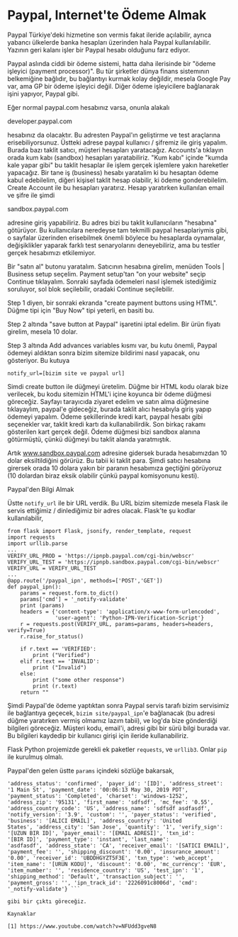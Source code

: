 # Paypal, Internet'te Ödeme Almak

Paypal Türkiye'deki hizmetine son vermis fakat ileride açılabilir,
ayrıca yabancı ülkelerde banka hesapları üzerinden hala Paypal
kullanılabilir. Yazının geri kalanı işler bir Paypal hesabı olduğunu
farz ediyor.

Paypal aslında ciddi bir ödeme sistemi, hatta daha ilerisinde bir
"ödeme işleyici (payment processor)". Bu tür şirketler dünya finans
sistemının belkemiğine bağlıdır, bu bağlantıyı kurmak kolay değildir,
mesela Google Pay var, ama GP bir ödeme işleyici değil. Diğer ödeme
işleyicilere bağlanarak işini yapıyor, Paypal gibi.

Eğer normal paypal.com hesabınız varsa, onunla alakalı

developer.paypal.com

hesabınız da olacaktır. Bu adresten Paypal'ın geliştirme ve test
araçlarına erisebiliyorsunuz. Üstteki adrese paypal kullanıcı /
şifremiz ile giriş yapalım. Burada bazı taklit satıcı, müşteri
hesapları yaratacağız. Accounts'a tıklayın orada kum kabı (sandbox)
hesapları yaratabiliriz. "Kum kabı" içinde "kumda kale yapar gibi" bu
taklit hesaplar ile işlem gerçek işlemlere yakın hareketler
yapacağız. Bir tane iş (business) hesabı yaratalim ki bu hesaptan
ödeme kabul edebilelim, diğeri kişisel taklit hesap olabilir, ki ödeme
gonderebilelim. Create Account ile bu hesapları yaratırız. Hesap
yaratırken kullanılan email ve şifre ile şimdi

sandbox.paypal.com

adresine giriş yapabiliriz. Bu adres bizi bu taklit kullanıcıların
"hesabına" götürüyor. Bu kullanıcılara neredeyse tam tekmilli paypal
hesaplariymis gibi, o sayfalar üzerinden erisebilmek önemli böylece bu
hesaplarda oynamalar, değişiklikler yaparak farklı test senaryolarını
deneyebiliriz, ama bu testler gerçek hesabımızı etkilemiyor.

Bir "satın al" butonu yaratalım. Satıcının hesabına girelim, menüden
Tools | Business setup seçelim. Payment setup'tan "on your website"
seçip Continue tıklayalım. Sonraki sayfada ödemeleri nasıl işlemek
istediğimiz soruluyor, sol blok seçilebilir, oradaki Continue
seçilebilir.

Step 1 diyen, bir sonraki ekranda "create payment buttons using HTML".
Düğme tipi için "Buy Now" tipi yeterli, en basiti bu.

Step 2 altında "save button at Paypal" işaretini iptal edelim. Bir
ürün fiyatı girelim, mesela 10 dolar.

Step 3 altında Add advances variables kısmı var, bu kutu önemli,
Paypal ödemeyi aldıktan sonra bizim sitemize bildirimi nasıl yapacak,
onu gösteriyor. Bu kutuya

```
notify_url=[bizim site ve paypal url]
```

Simdi create button ile düğmeyi üretelim. Düğme bir HTML kodu olarak
bize verilecek, bu kodu sitemizin HTML'i içine koyunca bir ödeme
düğmesi göreceğiz. Sayfayı tarayıcıda ziyaret edelim ve satın alma
düğmesine tıklayaylım, paypal'e gideceğiz, burada taklit alıcı
hesabıyla giriş yapıp ödemeyi yapalım. Ödeme şekillerinde kredi kart,
paypal hesabı gibi seçenekler var, taklit kredi kartı da
kullanabilirdik. Son birkaç rakamı gösterilen kart gerçek değil. Ödeme
düğmesi bizi sandbox alanına götürmüştü, çünkü düğmeyi bu taklit
alanda yaratmıştık.

Artık www.sandbox.paypal.com adresine gidersek burada hesabımızdan 10
dolar eksiltildiğini görürüz. Bu tabii ki taklit para. Şimdi satıcı
hesabına girersek orada 10 dolara yakın bir paranın hesabımıza
geçtiğini görüyoruz (10 dolardan biraz eksik olabilir çünkü paypal
komisyonunu kesti).

Paypal'den Bilgi Almak

Üstte `notify_url` ile bir URL verdik. Bu URL bizim sitemizde mesela
Flask ile servis ettiğimiz / dinlediğimiz bir adres olacak. Flask'te
şu kodlar kullanılabilir,

```
from flask import Flask, jsonify, render_template, request
import requests
import urllib.parse
...
VERIFY_URL_PROD = 'https://ipnpb.paypal.com/cgi-bin/webscr'
VERIFY_URL_TEST = 'https://ipnpb.sandbox.paypal.com/cgi-bin/webscr'
VERIFY_URL = VERIFY_URL_TEST
...
@app.route('/paypal_ipn', methods=['POST','GET'])
def paypal_ipn():    
    params = request.form.to_dict()
    params['cmd'] = '_notify-validate'
    print (params)
    headers = {'content-type': 'application/x-www-form-urlencoded',
               'user-agent': 'Python-IPN-Verification-Script'}
    r = requests.post(VERIFY_URL, params=params, headers=headers, verify=True)
    r.raise_for_status()

    if r.text == 'VERIFIED':
        print ("Verified")
    elif r.text == 'INVALID':
        print ("Invalid")
    else:
        print ("some other response")
        print (r.text)       
    return ""
```

Şimdi Paypal'de ödeme yaptıktan sonra Paypal servis tarafı bizim
servisimiz ile bağlantıya geçecek, `bizim site/paypal_ipn`'e
bağlanacak (bu adresi düğme yaratırken vermiş olmamız lazım tabii), ve
log'da bize gönderdiği bilgileri göreceğiz. Müşteri kodu, email'i,
adresi gibi bir sürü bilgi burada var. Bu bilgileri kaydedip bir
kullanıcı girişi için ileride kullanabiliriz.

Flask Python projemizde gerekli ek paketler `requests`, ve
`urllib3`. Onlar `pip` ile kurulmuş olmalı.

Paypal'den gelen üstte `params` içindeki sözlüğe bakarsak,

``` {'mc_gross': '5.00', 'protection_eligibility': 'Eligible',
'address_status': 'confirmed', 'payer_id': '[ID]', 'address_street':
'1 Main St', 'payment_date': '00:06:13 May 30, 2019 PDT',
'payment_status': 'Completed', 'charset': 'windows-1252',
'address_zip': '95131', 'first_name': 'sdfsdf', 'mc_fee': '0.55',
'address_country_code': 'US', 'address_name': 'sdfsdf asdfasdf',
'notify_version': '3.9', 'custom': '', 'payer_status': 'verified',
'business': '[ALICI EMAIL]', 'address_country': 'United
States', 'address_city': 'San Jose', 'quantity': '1', 'verify_sign':
'[UZUN BIR ID]', 'payer_email': '[EMAIL ADRESI]', 'txn_id':
'[BIR ID]', 'payment_type': 'instant', 'last_name':
'asdfasdf', 'address_state': 'CA', 'receiver_email': '[SATICI EMAIL]',
'payment_fee': '', 'shipping_discount': '0.00', 'insurance_amount':
'0.00', 'receiver_id': 'UBDDHGYZT5F3E', 'txn_type': 'web_accept',
'item_name': '[URUN KODU]', 'discount': '0.00', 'mc_currency': 'EUR',
'item_number': '', 'residence_country': 'US', 'test_ipn': '1',
'shipping_method': 'Default', 'transaction_subject': '',
'payment_gross': '', 'ipn_track_id': '2226091c8006d', 'cmd':
'_notify-validate'} ```

gibi bir çıktı göreceğiz. 

Kaynaklar

[1] https://www.youtube.com/watch?v=NFUdd3gveN8
